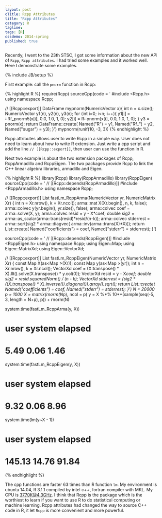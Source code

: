 ```yaml
---
layout: post
cTitle: Rcpp Attributes
title: "Rcpp Attributes"
category: R
tagline:
tags: [R]
cssdemo: 2014-spring
published: true
---
```


Recently, I went to the 23th STSC, I got some information about the new API of `Rcpp`, `Rcpp attributes`. I had tried some examples and it worked well. Here I demonstrate some examples.

<!-- more -->

{% include JB/setup %}

First example: call the `pnorm` function in Rcpp:

{% highlight R %}
require(Rcpp)
sourceCpp(code = '
#include <Rcpp.h>
using namespace Rcpp;

// [[Rcpp::export]]
DataFrame mypnorm(NumericVector x){
  int n = x.size();
  NumericVector y1(n), y2(n), y3(n);
  for (int i=0; i<n; i++){
    y1[i] = ::Rf_pnorm5(x[i], 0.0, 1.0, 1, 0);
    y2[i] = R::pnorm(x[i], 0.0, 1.0, 1, 0);
  }
  y3 = pnorm(x);
  return DataFrame::create(
    Named("R") = y1,
    Named("Rf_") = y2,
    Named("sugar") = y3);
}')
mypnorm(runif(10, -3, 3))
{% endhighlight %}

Rcpp attributes allows user to write Rcpp in a simple way. User does not need to learn about how to write R extension. Just write a cpp script and add the line `// [[Rcpp::export]]`, then user can use the function in R.

Next two example is about the two extension packages of Rcpp, RcppArmadillo and RcppEigen. The two packages provide Rcpp to link the C++ linear algebra libraries, armadillo and Eigen.

{% highlight R %}
library(Rcpp)
library(RcppArmadillo)
library(RcppEigen)
sourceCpp(code = '
// [[Rcpp::depends(RcppArmadillo)]]
#include <RcppArmadillo.h>
using namespace Rcpp;

// [[Rcpp::export]]
List fastLm_RcppArma(NumericVector yr, NumericMatrix Xr) {
  int n = Xr.nrow(), k = Xr.ncol();
  arma::mat X(Xr.begin(), n, k, false);
  arma::colvec y(yr.begin(), yr.size(), false);
  arma::colvec coef = arma::solve(X, y);
  arma::colvec resid = y - X*coef;
  double sig2 = arma::as_scalar(arma::trans(resid)*resid/(n-k));
  arma::colvec stderrest = arma::sqrt(sig2 * arma::diagvec( arma::inv(arma::trans(X)*X)));
  return List::create(
    Named("coefficients") = coef,
    Named("stderr") = stderrest);
}')

sourceCpp(code = '
// [[Rcpp::depends(RcppEigen)]]
#include <RcppEigen.h>
using namespace Rcpp;
using Eigen::Map;
using Eigen::MatrixXd;
using Eigen::VectorXd;

// [[Rcpp::export]]
List fastLm_RcppEigen(NumericVector yr, NumericMatrix Xr) {
  const Map<MatrixXd> X(as<Map<MatrixXd> >(Xr));
  const Map<VectorXd> y(as<Map<VectorXd> >(yr));
  int n = Xr.nrow(), k = Xr.ncol();
  VectorXd coef = (X.transpose() * X).llt().solve(X.transpose() * y.col(0));
  VectorXd resid = y - X*coef;
  double sig2 = resid.squaredNorm() / (n - k);
  VectorXd stderrest = (sig2 * ((X.transpose() * X).inverse()).diagonal()).array().sqrt();
  return List::create(
    Named("coefficients") = coef,
    Named("stderr") = stderrest);
}')
N = 20000
p = 1000
X = matrix(rnorm(N*p), ncol = p)
y = X %*% 10**(sample(seq(-5, 3, length = N+p), p)) + rnorm(N)

system.time(fastLm_RcppArma(y, X))
#   user  system elapsed
#   5.49    0.06    1.46
system.time(fastLm_RcppEigen(y, X))
#   user  system elapsed
#   9.32    0.06    8.96
system.time(lm(y~X - 1))
#   user  system elapsed
# 145.13   14.76   91.84
{% endhighlight %}

The cpp functions are faster 63 times than R function `lm`. My environment is ubuntu 14.04, R 3.1.1 compiled by intel c++, fortran compiler with MKL. My CPU is 3770K@4.3GHz. I think that Rcpp is the package which is the worthiest to learn if you want to use R to do statistical computing or machine learning. Rcpp attributes had changed the way to source C++ code in R, it let `Rcpp` is more convenient and more powerful.


